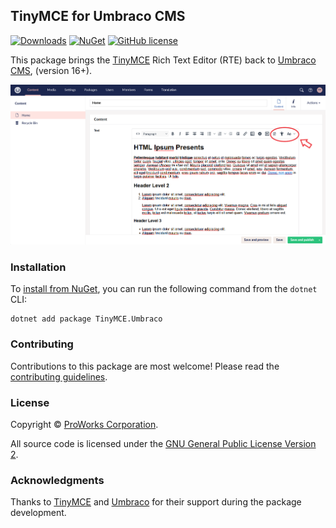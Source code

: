 ## TinyMCE for Umbraco CMS

[![Downloads](https://img.shields.io/nuget/dt/Umbraco.Community.TinyMCE.Umbraco?color=cc9900)](https://www.nuget.org/packages/Umbraco.Community.TinyMCE.Umbraco/)
[![NuGet](https://img.shields.io/nuget/vpre/Umbraco.Community.TinyMCE.Umbraco?color=0273B3)](https://www.nuget.org/packages/Umbraco.Community.TinyMCE.Umbraco)
[![GitHub license](https://img.shields.io/github/license/ProWorksCorporation/TinyMCE-Umbraco?color=8AB803)](../LICENSE)

This package brings the [TinyMCE](https://www.tiny.cloud/) Rich Text Editor (RTE) back to [Umbraco CMS](https://umbraco.com/), (version 16+).

<img alt="TinyMCE in the Umbraco CMS backoffice" src="../docs/screenshots/screenshot-001.png">


### Installation

To [install from NuGet](https://www.nuget.org/packages/TinyMCE.Umbraco), you can run the following command from the `dotnet` CLI:

    dotnet add package TinyMCE.Umbraco


### Contributing

Contributions to this package are most welcome! Please read the [contributing guidelines](CONTRIBUTING.md).


### License

Copyright &copy; [ProWorks Corporation](https://proworks.com).

All source code is licensed under the [GNU General Public License Version 2](../LICENSE).


### Acknowledgments

Thanks to [TinyMCE](https://www.tiny.cloud/) and [Umbraco](https://umbraco.com/) for their support during the package development.
